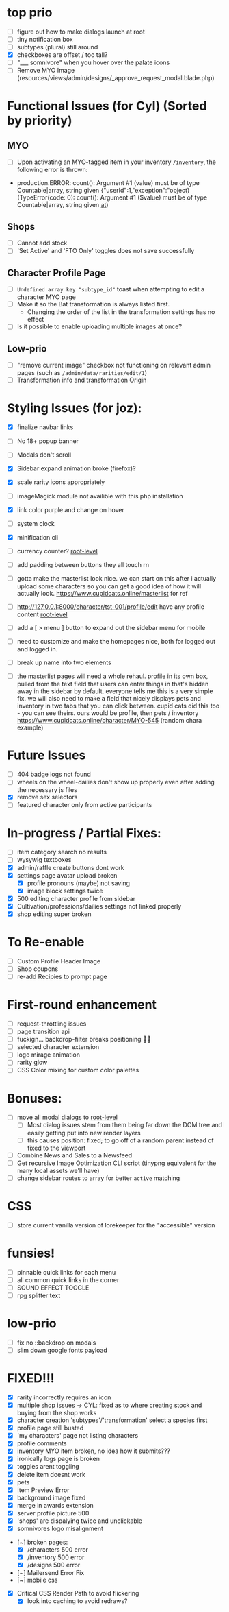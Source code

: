 # top prio
- [ ] figure out how to make dialogs launch at root
- [ ] tiny notification box
- [ ] subtypes (plural) still around
- [x] checkboxes are offset / too tall?
- [ ] "___ somnivore" when you hover over the palate icons
- [ ] Remove MYO Image (resources/views/admin/designs/_approve_request_modal.blade.php)

# Functional Issues (for Cyl) (Sorted by priority)
## MYO
- [ ] Upon activating an MYO-tagged item in your inventory `/inventory`, the following error is thrown:
- production.ERROR: count(): Argument #1 (value) must be of type Countable|array, string given {"userId":1,"exception":"object} (TypeError(code: 0): count(): Argument #1 ($value) must be of type Countable|array, string given [at](/app/Services/CharacterManager.php#107))
## Shops
- [ ] Cannot add stock
- [ ] 'Set Active' and 'FTO Only' toggles does not save successfully
## Character Profile Page
- [ ] `Undefined array key "subtype_id"` toast when attempting to edit a character MYO page
- [ ] Make it so the Bat transformation is always listed first.
    - Changing the order of the list in the transformation settings has no effect
- [ ] Is it possible to enable uploading multiple images at once?
## Low-prio
- [ ] "remove current image" checkbox not functioning on relevant admin pages (such as `/admin/data/rarities/edit/1`)
- [ ] Transformation info and transformation Origin

# Styling Issues (for joz):
- [x] finalize navbar links
- [ ] No 18+ popup banner
- [ ] Modals don't scroll
- [x] Sidebar expand animation broke (firefox)?
- [x] scale rarity icons appropriately
- [ ] imageMagick module not availible with this php installation
- [x] link color purple and change on hover
- [ ] system clock
- [x] minification cli
- [ ] currency counter? [root-level](app/Models/Currency/Currency.php#310)
- [ ] add padding between buttons they all touch rn
- [ ] gotta make the masterlist look nice. we can start on this after i actually upload some characters so you can get a good idea of how it will actually look. https://www.cupidcats.online/masterlist for ref
- [ ] http://127.0.0.1:8000/character/tst-001/profile/edit have any profile content [root-level](resources/views/character/character.blade.php#64)
- [ ] add a [ > menu ] button to expand out the sidebar menu for mobile
- [ ] need to customize and make the homepages nice, both for logged out and logged in.
- [ ] break up name into two elements
- [ ] the masterlist pages will need a whole rehaul. profile in its own box, pulled from the text field that users can enter things in that's hidden away in the sidebar by default. everyone tells me this is a very simple fix. we will also need to make a field that nicely displays pets and inventory in two tabs that you can click between. cupid cats did this too - you can see theirs. ours would be profile, then pets / inventory https://www.cupidcats.online/character/MYO-545 (random chara example)


# Future Issues
- [ ] 404 badge logs not found
- [ ] wheels on the wheel-dailies don't show up properly even after adding the necessary js files
- [x] remove sex selectors
- [ ] featured character only from active participants

# In-progress / Partial Fixes:
- [ ] item category search no results
- [ ] wysywig textboxes
- [x] admin/raffle create buttons dont work
- [x] settings page avatar upload broken
  - [x] profile pronouns (maybe) not saving
  - [x] image block settings twice
- [x] 500 editing character profile from sidebar
- [x] Cultivation/professions/dailies settings not linked properly
- [x] shop editing super broken

# To Re-enable
- [ ] Custom Profile Header Image
- [ ] Shop coupons
- [ ] re-add Recipies to prompt page

# First-round enhancement
- [ ] request-throttling issues
- [ ] page transition api
- [ ] fuckign... backdrop-filter breaks positioning 😮‍💨
- [ ] selected character extension
- [ ] logo mirage animation
- [ ] rarity glow
- [ ] CSS Color mixing for custom color palettes

# Bonuses:
- [ ] move all modal dialogs to [root-level](resources/views/layouts/app.blade.php#L173)
  - [ ] Most dialog issues stem from them being far down the DOM tree and easily getting put into new render layers
  - [ ] this causes position: fixed; to go off of a random parent instead of fixed to the viewport
- [ ] Combine News and Sales to a Newsfeed
- [ ] Get recursive Image Optimization CLI script (tinypng equivalent for the many local assets we'll have)
- [ ] change sidebar routes to array for better `active` matching

# CSS
- [ ] store current vanilla version of lorekeeper for the "accessible" version

# funsies!
- [ ] pinnable quick links for each menu
- [ ] all common quick links in the corner
- [ ] SOUND EFFECT TOGGLE
- [ ] rpg splitter text

# low-prio
- [ ] fix no ::backdrop on modals
- [ ] slim down google fonts payload

# FIXED!!!
- [x] rarity incorrectly requires an icon
- [x] multiple shop issues
    -> CYL: fixed as to where creating stock and buying from the shop works
- [x] character creation 'subtypes'/'transformation' select a species first
- [x] profile page still busted
- [x] 'my characters' page not listing characters
- [x] profile comments
- [x] inventory MYO item broken, no idea how it submits???
- [x] ironically logs page is broken
- [x] toggles arent toggling
- [x] delete item doesnt work
- [x] pets
- [x] Item Preview Error
- [x] background image fixed
- [x] merge in awards extension
- [x] server profile picture 500
- [x] 'shops' are dispalying twice and unclickable
- [x] somnivores logo misalignment
- [~] broken pages:
    - [x] /characters 500 error
    - [x] /inventory 500 error
    - [x] /designs 500 error
- [~] Mailersend Error Fix
- [~] mobile css
- [x] Critical CSS Render Path to avoid flickering
    - [x] look into caching to avoid redraws?
